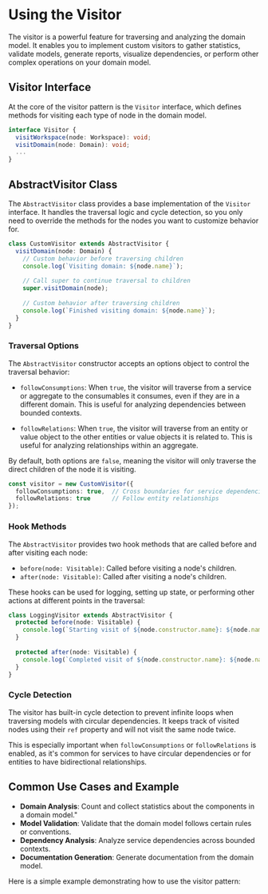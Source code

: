 # Using the Visitor

The visitor is a powerful feature for traversing and analyzing the domain model. It enables you to implement custom visitors to gather statistics, validate models, generate reports, visualize dependencies, or perform other complex operations on your domain model.

## Visitor Interface

At the core of the visitor pattern is the `Visitor` interface, which defines methods for visiting each type of node in the domain model.

```typescript
interface Visitor {
  visitWorkspace(node: Workspace): void;
  visitDomain(node: Domain): void;
  ...
}
```

## AbstractVisitor Class

The `AbstractVisitor` class provides a base implementation of the `Visitor` interface. It handles the traversal logic and cycle detection, so you only need to override the methods for the nodes you want to customize behavior for.

```typescript
class CustomVisitor extends AbstractVisitor {
  visitDomain(node: Domain) {
    // Custom behavior before traversing children
    console.log(`Visiting domain: ${node.name}`);
    
    // Call super to continue traversal to children
    super.visitDomain(node);
    
    // Custom behavior after traversing children
    console.log(`Finished visiting domain: ${node.name}`);
  }
}
```

### Traversal Options

The `AbstractVisitor` constructor accepts an options object to control the traversal behavior:

- `followConsumptions`: When `true`, the visitor will traverse from a service or aggregate to the consumables it consumes, even if they are in a different domain. This is useful for analyzing dependencies between bounded contexts.

- `followRelations`: When `true`, the visitor will traverse from an entity or value object to the other entities or value objects it is related to. This is useful for analyzing relationships within an aggregate.

By default, both options are `false`, meaning the visitor will only traverse the direct children of the node it is visiting.

```typescript
const visitor = new CustomVisitor({
  followConsumptions: true,  // Cross boundaries for service dependencies
  followRelations: true      // Follow entity relationships
});
```

### Hook Methods

The `AbstractVisitor` provides two hook methods that are called before and after visiting each node:

- `before(node: Visitable)`: Called before visiting a node's children.
- `after(node: Visitable)`: Called after visiting a node's children.

These hooks can be used for logging, setting up state, or performing other actions at different points in the traversal:

```typescript
class LoggingVisitor extends AbstractVisitor {
  protected before(node: Visitable) {
    console.log(`Starting visit of ${node.constructor.name}: ${node.name}`);
  }
  
  protected after(node: Visitable) {
    console.log(`Completed visit of ${node.constructor.name}: ${node.name}`);
  }
}
```

### Cycle Detection

The visitor has built-in cycle detection to prevent infinite loops when traversing models with circular dependencies. It keeps track of visited nodes using their `ref` property and will not visit the same node twice.

This is especially important when `followConsumptions` or `followRelations` is enabled, as it's common for services to have circular dependencies or for entities to have bidirectional relationships.

## Common Use Cases and Example

- **Domain Analysis**: Count and collect statistics about the components in a domain model."
- **Model Validation**: Validate that the domain model follows certain rules or conventions.
- **Dependency Analysis**: Analyze service dependencies across bounded contexts.
- **Documentation Generation**: Generate documentation from the domain model.

Here is a simple example demonstrating how to use the visitor pattern:

```ts file=../../tests/core-visitor.example.test.ts
```
